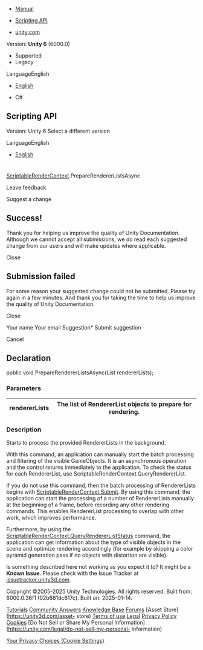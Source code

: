[ ]()

  * [Manual](../Manual/index.html)
  * [Scripting API](../ScriptReference/index.html)

  * [unity.com](https://unity.com/)

Version: **Unity 6** (6000.0)

  * Supported
  * Legacy

LanguageEnglish

  * [English]()

  * C#

[ ](https://docs.unity3d.com)

## Scripting API

Version: Unity 6 Select a different version

LanguageEnglish

  * [English]()

#
[ScriptableRenderContext](Rendering.ScriptableRenderContext.html).PrepareRendererListsAsync

Leave feedback

Suggest a change

## Success!

Thank you for helping us improve the quality of Unity Documentation. Although
we cannot accept all submissions, we do read each suggested change from our
users and will make updates where applicable.

Close

## Submission failed

For some reason your suggested change could not be submitted. Please <a>try
again</a> in a few minutes. And thank you for taking the time to help us
improve the quality of Unity Documentation.

Close

Your name Your email Suggestion* Submit suggestion

Cancel

[ ]()

## Declaration

public void PrepareRendererListsAsync(List<RendererList> rendererLists);

### Parameters

rendererLists | The list of RendererList objects to prepare for rendering.  
---|---  
  
### Description

Starts to process the provided RendererLists in the background.

With this command, an application can manually start the batch processing and
filtering of the visible GameObjects. It is an asynchronous operation and the
control returns immediately to the application. To check the status for each
RendererList, use ScriptableRenderContext.QueryRendererList.  
  
If you do not use this command, then the batch processing of RendererLists
begins with
[ScriptableRenderContext.Submit](Rendering.ScriptableRenderContext.Submit.html).
By using this command, the application can start the processing of a number of
RendererLists manually at the beginning of a frame, before recording any other
rendering commands. This enables RendererList processing to overlap with other
work, which improves performance.  
  
Furthermore, by using the
[ScriptableRenderContext.QueryRendererListStatus](Rendering.ScriptableRenderContext.QueryRendererListStatus.html)
command, the application can get information about the type of visible objects
in the scene and optimize rendering accordingly (for example by skipping a
color pyramid generation pass if no objects with distortion are visible).

Is something described here not working as you expect it to? It might be a
**Known Issue**. Please check with the Issue Tracker at
[issuetracker.unity3d.com](https://issuetracker.unity3d.com).

Copyright ©2005-2025 Unity Technologies. All rights reserved. Built from:
6000.0.36f1 (02b661dc617c). Built on: 2025-01-14.

[Tutorials](https://unity3d.com/learn) [Community
Answers](https://answers.unity3d.com) [Knowledge
Base](https://support.unity3d.com/hc/en-us)
[Forums](https://forum.unity3d.com) [Asset Store](https://unity3d.com/asset-
store) [Terms of use](https://docs.unity3d.com/Manual/TermsOfUse.html)
[Legal](https://unity.com/legal) [Privacy
Policy](https://unity.com/legal/privacy-policy)
[Cookies](https://unity.com/legal/cookie-policy) [Do Not Sell or Share My
Personal Information](https://unity.com/legal/do-not-sell-my-personal-
information)

[Your Privacy Choices (Cookie Settings)](javascript:void\(0\);)

